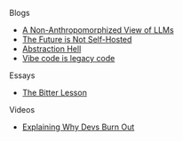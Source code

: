 Blogs
- [A Non-Anthropomorphized View of LLMs](https://addxorrol.blogspot.com/2025/07/a-non-anthropomorphized-view-of-llms.html)  
- [The Future is Not Self-Hosted](https://www.drewlyton.com/story/the-future-is-not-self-hosted/)  
- [Abstraction Hell](https://makingloops.com/abstraction-hell/)
- [Vibe code is legacy code](https://blog.val.town/vibe-code)

Essays
- [The Bitter Lesson](https://www.cs.utexas.edu/~eunsol/courses/data/bitter_lesson.pdf)

Videos
- [Explaining Why Devs Burn Out](https://youtu.be/_5hcxlzxjY4?t=3340)
